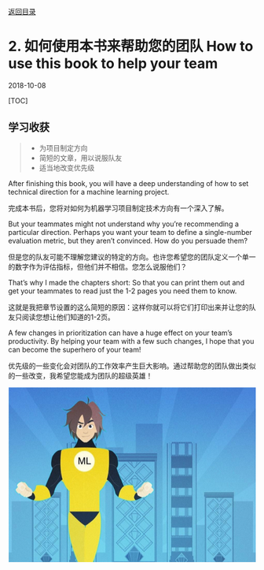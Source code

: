 [返回目录](../MLY_index.html)

# 2. 如何使用本书来帮助您的团队 How to use this book to help your team

2018-10-08

[TOC]

## 学习收获

> - 为项目制定方向
> - 简短的文章，用以说服队友
> - 适当地改变优先级



After finishing this book, you will have a deep understanding of how to set technical direction for a machine learning project.

完成本书后，您将对如何为机器学习项目制定技术方向有一个深入了解。

But your teammates might not understand why you’re recommending a particular direction. Perhaps you want your team to define a single-number evaluation metric, but they aren’t convinced. How do you persuade them?

但是您的队友可能不理解您建议的特定的方向。也许您希望您的团队定义一个单一的数字作为评估指标，但他们并不相信。您怎么说服他们？

That’s why I made the chapters short: So that you can print them out and get your teammates to read just the 1-2 pages you need them to know.

这就是我把章节设置的这么简短的原因：这样你就可以将它们打印出来并让您的队友只阅读您想让他们知道的1-2页。

A few changes in prioritization can have a huge effect on your team’s productivity. By helping your team with a few such changes, I hope that you can become the superhero of your team!

优先级的一些变化会对团队的工作效率产生巨大影响。通过帮助您的团队做出类似的一些改变，我希望您能成为团队的超级英雄！

 ![2_ML](../assets/2_ML.png)